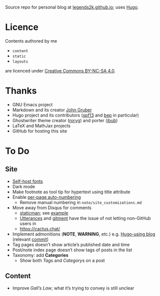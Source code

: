 Source repo for personal blog at [legends2k.github.io][blog]; uses [Hugo][].

[blog]: http://legends2k.github.io
[Hugo]: http://gohugo.io

# Licence

Contents authored by me

* `content` 
* `static`
* `layouts`

are licenced under [Creative Commons BY-NC-SA 4.0][CC].

[CC]: http://creativecommons.org/licenses/by-nc-sa/4.0/

# Thanks

* GNU Emacs project
* Markdown and its creator [John Gruber][]
* Hugo project and its contributors ([spf13][] and [bep][] in particular)
* Ghostwriter theme creator ([roryg][]) and porter ([jbub][])
* LaTeX and MathJax projects
* GitHub for hosting this site

[John Gruber]: https://daringfireball.net/
[spf13]: https://www.spf13.com
[bep]: http://bepsays.com/en/
[roryg]: http://github.com/roryg
[jbub]: http://github.com/jbub

# To Do

## Site

* [Self-host fonts](https://news.ycombinator.com/item?id=25300396)
* Dark mode
* Make footnote as tool tip for hypertext using title attribute
* Enable [per-page auto-numbering](https://codingnconcepts.com/hugo/auto-number-headings-hugo/)
  - Remove manual numbering in `note/site_customizations.md`
* Move away from Disqus for comments
  - [staticman](https://staticman.net/); see [example](https://travisdowns.github.io/blog/2020/02/05/now-with-comments.html)
  - [Utterances](https://utteranc.es/) and [gitment](https://github.com/imsun/gitment) have the issue of not letting non-GitHub users in
  - https://cactus.chat/
* Implement admonitions (**NOTE**, **WARNING**, etc.) e.g. [Hugo-using blog](http://adventures.michaelfbryan.com/posts/how-not-to-riir/) (relevant [commit](https://github.com/Michael-F-Bryan/adventures.michaelfbryan.com/commit/2589df70e9b92508996365884f5cc81c5afb764e#diff-3633f5dd9cd5b17857cbcd6be5a9e51c))
* Tag pages doesn’t show article’s published date and time
* Post/note index page doesn’t show tags of posts in the list
* Taxonomy: add **Categories**
    * Show both *Tag*s and *Category*s on a post

## Content

* Improve _Gall’s Law_; what it’s trying to convey is still unclear
